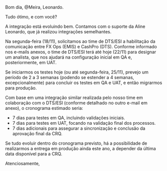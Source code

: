 Bom dia, @Meira, Leonardo.

Tudo ótimo, e com você?

A integração está evoluindo bem. Contamos com o suporte da Aline Leonardo, que já realizou integrações semelhantes.

Na segunda-feira (18/11), solicitamos ao time de DTS/ESI a habilitação da comunicação entre FX Ops (EMIS) e CashPro (DTS). Conforme informado nos e-mails anexos, o time de DTS/ESI terá até hoje (22/11) para designar um analista, que nos ajudará na configuração inicial em QA e, posteriormente, em UAT.

Se iniciarmos os testes hoje (ou até segunda-feira, 25/11), prevejo um período de 2 a 3 semanas (podendo se estender a 4 semanas, excepcionalmente) para concluir os testes em QA e UAT, e então migrarmos para produção.

Com base em uma integração similar realizada pelo nosso time em colaboração com o DTS/ESI (conforme detalhado no outro e-mail em anexo), o cronograma estimado seria:

* 7 dias para testes em QA, incluindo validações iniciais.
* 7 dias para testes em UAT, focando na validação final dos processos.
* 7 dias adicionais para assegurar a sincronização e conclusão da aprovação final da CRQ.

Se tudo evoluir dentro do cronograma previsto, há a possibilidade de realizarmos a entrega em produção ainda este ano, a depender da última data disponível para a CRQ.

Atenciosamente,